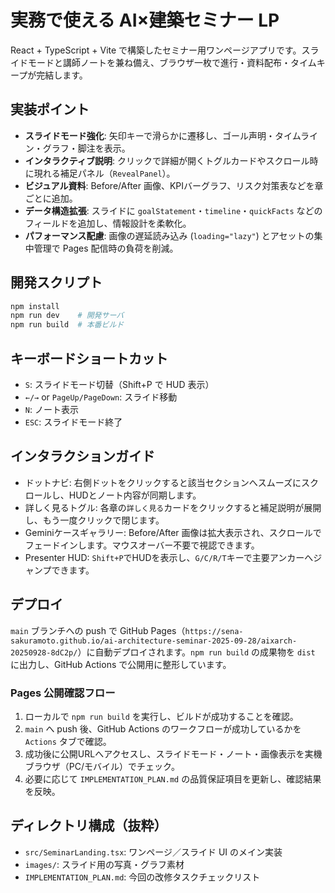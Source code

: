 # 実務で使える AI×建築セミナー LP

React + TypeScript + Vite で構築したセミナー用ワンページアプリです。スライドモードと講師ノートを兼ね備え、ブラウザ一枚で進行・資料配布・タイムキープが完結します。

## 実装ポイント
- **スライドモード強化**: 矢印キーで滑らかに遷移し、ゴール声明・タイムライン・グラフ・脚注を表示。
- **インタラクティブ説明**: クリックで詳細が開くトグルカードやスクロール時に現れる補足パネル（`RevealPanel`）。
- **ビジュアル資料**: Before/After 画像、KPIバーグラフ、リスク対策表などを章ごとに追加。
- **データ構造拡張**: スライドに `goalStatement`・`timeline`・`quickFacts` などのフィールドを追加し、情報設計を柔軟化。
- **パフォーマンス配慮**: 画像の遅延読み込み (`loading="lazy"`) とアセットの集中管理で Pages 配信時の負荷を削減。

## 開発スクリプト
```bash
npm install
npm run dev    # 開発サーバ
npm run build  # 本番ビルド
```

## キーボードショートカット
- `S`: スライドモード切替（Shift+P で HUD 表示）
- `←/→` or `PageUp/PageDown`: スライド移動
- `N`: ノート表示
- `ESC`: スライドモード終了

## インタラクションガイド
- ドットナビ: 右側ドットをクリックすると該当セクションへスムーズにスクロールし、HUDとノート内容が同期します。
- 詳しく見るトグル: 各章の`詳しく見る`カードをクリックすると補足説明が展開し、もう一度クリックで閉じます。
- Geminiケースギャラリー: Before/After 画像は拡大表示され、スクロールでフェードインします。マウスオーバー不要で視認できます。
- Presenter HUD: `Shift+P`でHUDを表示し、`G/C/R/T`キーで主要アンカーへジャンプできます。

## デプロイ
`main` ブランチへの push で GitHub Pages（`https://sena-sakuramoto.github.io/ai-architecture-seminar-2025-09-28/aixarch-20250928-8dC2p/`）に自動デプロイされます。`npm run build` の成果物を `dist` に出力し、GitHub Actions で公開用に整形しています。

### Pages 公開確認フロー
1. ローカルで `npm run build` を実行し、ビルドが成功することを確認。
2. `main` へ push 後、GitHub Actions のワークフローが成功しているかを `Actions` タブで確認。
3. 成功後に公開URLへアクセスし、スライドモード・ノート・画像表示を実機ブラウザ（PC/モバイル）でチェック。
4. 必要に応じて `IMPLEMENTATION_PLAN.md` の品質保証項目を更新し、確認結果を反映。

## ディレクトリ構成（抜粋）
- `src/SeminarLanding.tsx`: ワンページ／スライド UI のメイン実装
- `images/`: スライド用の写真・グラフ素材
- `IMPLEMENTATION_PLAN.md`: 今回の改修タスクチェックリスト
